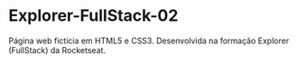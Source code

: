 # Explorer-FullStack-02
Página web fictícia em HTML5 e CSS3. Desenvolvida na formação Explorer (FullStack) da Rocketseat.
